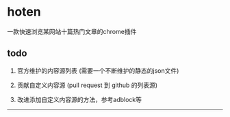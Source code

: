 # hoten

一款快速浏览某网站十篇热门文章的chrome插件

## todo

1. 官方维护的内容源列表 (需要一个不断维护的静态的json文件)

2. 贡献自定义内容源 (pull request 到 github 的列表源)

3. 改进添加自定义内容源的方法，参考adblock等

---


